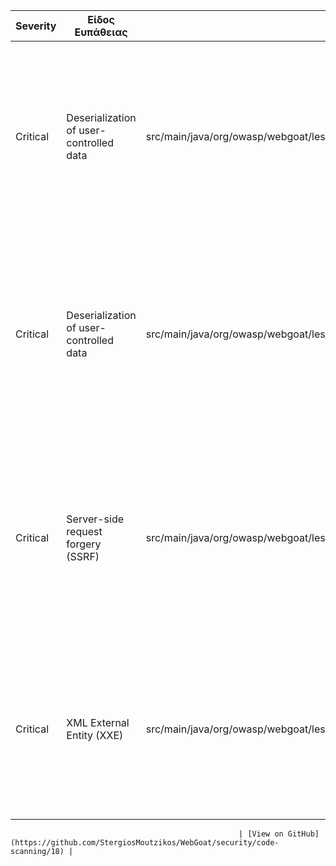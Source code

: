 | Severity | Είδος Ευπάθειας                    | Αρχείο                                                                                      | Περιγραφή                                                                                                                                                                              | Τρόπος Αντιμετώπισης                                                                                                                                                                                                                                                                     | Σύνδεσμος                                                                                         |
|----------|------------------------------------|---------------------------------------------------------------------------------------------|----------------------------------------------------------------------------------------------------------------------------------------------------------------------------------------|------------------------------------------------------------------------------------------------------------------------------------------------------------------------------------------------------------------------------------------------------------------------------------------|--------------------------------------------------------------------------------------------------|
| Critical | Deserialization of user-controlled data | src/main/java/org/owasp/webgoat/lessons/vulnerablecomponents/VulnerableComponentsLesson.java | Η αποδοχή ακατέργαστων δεδομένων από τον χρήστη και η deserialization τους επιτρέπει την εκτέλεση αυθαίρετου κώδικα.                                                                  | Αποφυγή την deserialization μη αξιόπιστων δεδομένων, χρησιμοποίηση ασφαλών formats (π.χ. JSON), περιορίστός αποδεκτών τύπων και εφαρμογή μηχανισμών ανίχνευσης επιθέσεων.                           | [View on GitHub](https://github.com/StergiosMoutzikos/WebGoat/security/code-scanning/35) |
| Critical | Deserialization of user-controlled data | src/main/java/org/owasp/webgoat/lessons/deserialization/InsecureDeserializationTask.java     | Η αποδοχή ακατέργαστων δεδομένων από τον χρήστη και η deserialization τους επιτρέπει την εκτέλεση αυθαίρετου κώδικα.                                                                  |Εφαρμογή επικύρωσης εισόδου, περιορισμός στους τύπους αντικειμένων που γίνονται αποδεκτοί, αποφυγή ανασφαλών βιβλιοθηκών και αποτροπή χρήσης δεδομένων από μη αξιόπιστες πηγές.                                              | [View on GitHub](https://github.com/StergiosMoutzikos/WebGoat/security/code-scanning/34) |
| Critical | Server-side request forgery (SSRF)  | src/main/java/org/owasp/webgoat/lessons/ssrf/SSRFTask2.java                                  | Η ευπάθεια SSRF επιτρέπει σε έναν επιτιθέμενο να παραπλανήσει τον διακομιστή ώστε να πραγματοποιήσει αιτήσεις προς επιτιθέμενους διακομιστές.                                          | Επικύρωση URLs εισόδου, περιορισμός των αιτημάτων σε επιτρεπόμενους διακομιστές, διαχωρισμός μεταξύ εσωτερικού και εξωτερικού δικτύου και εφαρμογή μηχανισμών παρακολούθησης για ανίχνευση επιθέσεων SSRF.                                                                     | [View on GitHub](https://github.com/StergiosMoutzikos/WebGoat/security/code-scanning/19) |
| Critical | XML External Entity (XXE)           | src/main/java/org/owasp/webgoat/lessons/xxe/CommentsCache.java                               | Η ευπάθεια XXE επιτρέπει σε έναν επιτιθέμενο να εκμεταλλευτεί αδυναμίες στον parser XML για να διαβάσει ευαίσθητα αρχεία ή να εκτελέσει επιθέσεις denial of service ή SSRF.           | Απενεργοποίηση της ανάλυσης DTD, χρησιμοποίηση ασφαλών XML parsers με περιορισμούς σε εξωτερικές οντότητες και εφαρμογή αυστηρής επικύρωσης στο XML περιεχόμενο.

                                                       | [View on GitHub](https://github.com/StergiosMoutzikos/WebGoat/security/code-scanning/18) |
